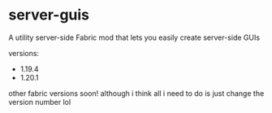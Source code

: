 # server-guis
A utility server-side Fabric mod that lets you easily create server-side GUIs

versions:
 - 1.19.4
 - 1.20.1

other fabric versions soon! although i think all i need to do is just change the version number lol
